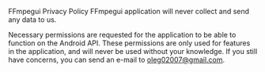 FFmpegui Privacy Policy
FFmpegui application will never collect and send any data to us.

Necessary permissions are requested for the application to be able to function
on the Android API. These permissions are only used for features in the
application, and will never be used without your knowledge.
If you still have concerns, you can send an e-mail to oleg02007@gmail.com.